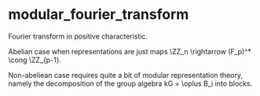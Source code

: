 # modular_fourier_transform
 Fourier transform in positive characteristic. 
 
 Abelian case when representations are just maps \ZZ_n \rightarrow (F_p)^* \cong \ZZ_{p-1}.

Non-abeliean case requires quite a bit of modular representation theory, namely the decomposition of the group algebra kG = \oplus B_i into blocks.
